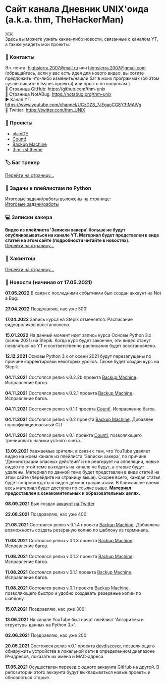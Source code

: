 # Сайт канала Дневник UNIX'оида (a.k.a. thm, TheHackerMan)
🇺🇦<br>
Здесь вы можете узнать какие-либо новости, связанные с каналом YT, а также увидеть мои проекты.<br>

### 📒 Контакты 
Эл. почта: <a href="mailto:highsierra.2007@mail.ru">highsierra.2007@mail.ru</a> или <a href="mailto:highsierra.2007@gmail.com">highsierra.2007@gmail.com</a>
(обращайтесь, если у вас есть идея для нового видео, вы хотите предложить что-либо изменить/нашли баг в моих программах (об этом лучше пишите в Issues проекта) или просто по вопросам.)<br>
🔨 Страница GitHub: <a href="https://github.com/thm-unix" target="_blank">https://github.com/thm-unix</a><br>
🔨 Страница NotABug: <a href="https://notabug.org/thm-unix" target="_blank">https://notabug.org/thm-unix</a><br>
▶ Канал YT: <a href="https://www.youtube.com/channel/UCzDZ8_7JEgaoCG8Y3tMAlVg" target="_blank">https://www.youtube.com/channel/UCzDZ8_7JEgaoCG8Y3tMAlVg</a><br>
🦜 Twitter: <a href="https://twitter.com/thm_UNIX" taeget="_blank">https://twitter.com/thm_UNIX</a>
<h3>📐 Проекты</h3> 
<ul>
  <li><a href="https://plainde.org/">plainDE</a></li>
  <li><a href="projects/count/index">Count!</a></li>
  <li><a href="projects/backupmachine/index">Backup Machine</a></li>
  <li><a href="projects/thm-zshtheme/index">thm-zshtheme</a></li>
</ul>
<h3>🏷 Баг трекер</h3>
<a href="bugtracker/index">Перейти на страницу...</a>
<h3>📝 Задачи к плейлистам по Python</h3>
Итоговые задачи/работы выложены на странице:<br>
<a href="python3_tasks">Итоговые задачи/работы</a>
<!-- ### Дополнительные материалы к плейлисту 'Записки хакера'
Подробная теория и список команд к каждому видео:<br>
<a href="https://drive.google.com/drive/folders/111pKQroEQTjDOYMNxFgo1sa_aIoa_TOo">https://drive.google.com/drive/folders/111pKQroEQTjDOYMNxFgo1sa_aIoa_TOo</a><br> !-->
<h3>💻 Записки хакера</h3>
<b>Видео из плейлиста 'Записки хакера' больше не будут опубликовываться на канале YT. Материал будет представлен в виде статей на этом сайте (подробности читайте в новостях).</b><br>
<a href="hackersnotes/index">Перейти на страницу...</a>
<h3>🍏 Хакинтош</h3>
<a href="hackintosh/hackintosh">Перейти на страницу...</a><br>
<h3>📰 Новости (начиная от 17.05.2021)</h3>
<b>07.05.2022</b> В связи с последними событиями был создан аккаунт на Not a Bug. <br><br>
<b>27.04.2022</b> Поздравляю, нас уже 500! <br><br>
<b>17.04.2022</b> Запись курса на Stepik отменяется. Расписание видеороликов восстановлено. <br><br>
<b>15.01.2022</b> На данный момент идет запись курса Основы Python 3.x (осень 2021) на Stepik. Когда курс будет закончен, эти видео станут появляться на YT и соответственно расписание будет восстановлено. <br><br>
<b>12.12.2021</b> Основы Python 3.x от осени 2021 будут перезапущены по причине корректировки некоторых уроков. Также будет создан курс на Stepik. <br><br>
<b>04.11.2021</b> Состоялся релиз v.0.2.2b проекта <a href="https://github.com/thm-unix/BackupMachine">Backup Machine</a>. Исправление багов.<br><br>
<b>04.11.2021</b> Состоялся релиз v.0.2.1 проекта <a href="https://github.com/thm-unix/BackupMachine">Backup Machine</a>. Исправление багов.<br><br>
<b>04.11.2021</b> Состоялся релиз v.0.1.1 проекта <a href="https://github.com/thm-unix/count">Count!</a>. Исправление багов.<br><br>
<b>04.11.2021</b> Состоялся релиз v.0.2 проекта <a href="https://github.com/thm-unix/BackupMachine">Backup Machine</a>. Добавлен полнофункциональный CLI<br><br>
<b>04.11.2021</b> Состоялся релиз v.0.1 проекта <a href="https://github.com/thm-unix/count">Count!</a>, позволяющего тренировать навыки устного счета.<br><br>
<b>13.09.2021</b> Уважаемые зрители, в связи с тем, что YouTube удаляет видео на моем канале из плейлиста 'Записки хакера', по причине 'Демонстрации опасных действий' и не реагирует на аппеляции, новые видео по этой теме выходить на канале не будут, а старые будут удалены. Материал по данной теме будет представлен в виде статей на этом сайте (перейдите на страницу выше). Скорее всего, каждая статья будет сопровождаться видео демонстрации атаки. В ближайшее время весь материал будет доступен по ссылке выше. <b>Материал предоставлен в ознакомительных и образовательных целях.</b><br><br>
<b>08.09.2021</b> Был создан <a href="https://twitter.com/thm_UNIX">аккаунт на Twitter</a>.<br><br>
<b>22.08.2021</b> Поздравляю, нас уже 400!<br><br>
<b>21.08.2021</b> Состоялся релиз v.0.1.4 проекта <a href="https://github.com/thm-unix/BackupMachine">Backup Machine</a>. Добавлена возможность создать резервную копию по шаблону из терминала.<br><br>
<b>11.08.2021</b> Состоялся релиз v.0.1.3 проекта <a href="https://github.com/thm-unix/BackupMachine">Backup Machine</a>. Исправление багов.<br><br>
<b>11.08.2021</b> Состоялся релиз v.0.1.2 проекта <a href="https://github.com/thm-unix/BackupMachine">Backup Machine</a>. Исправление багов.<br><br>
<b>11.08.2021</b> Состоялся релиз v.0.1.1 проекта <a href="https://github.com/thm-unix/BackupMachine">Backup Machine</a>. Исправление багов.<br><br>
<b>11.08.2021</b> Состоялся релиз v.0.1 проекта <a href="https://github.com/thm-unix/BackupMachine">Backup Machine</a>, позволяющего быстро и удобно создавать резервные копии по шаблону.<br><br>
<b>15.07.2021</b> Поздравляю, нас уже 300!<br><br>
<b>13.06.2021</b> На канале YouTube был начат плейлист 'Алгоритмы и структуры данных на Python 3.x'.<br><br>
<b>02.06.2021</b> Поздравляю, нас уже 200!<br><br>
<b>20.05.2021</b> Состоялся релиз v.0.1 проекта <a href="https://github.com/thm-unix/devdiscover">devdiscover</a>, позволяющего обнаружить устройства в локальной сети в определенном диапазоне IP-адресов, показать их имена и MAC-адреса.<br><br>
<b>17.05.2021</b> Осуществлен переезд с одного аккаунта GitHub на другой. В репозитории этого аккаунта будут выкладываться новые проекты и обновляться старые.<br><br>
